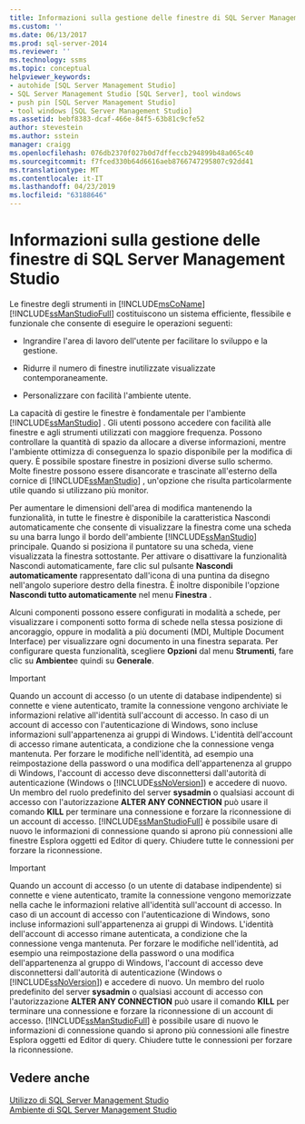 ```yaml
---
title: Informazioni sulla gestione delle finestre di SQL Server Management Studio | Microsoft Docs
ms.custom: ''
ms.date: 06/13/2017
ms.prod: sql-server-2014
ms.reviewer: ''
ms.technology: ssms
ms.topic: conceptual
helpviewer_keywords:
- autohide [SQL Server Management Studio]
- SQL Server Management Studio [SQL Server], tool windows
- push pin [SQL Server Management Studio]
- tool windows [SQL Server Management Studio]
ms.assetid: bebf8383-dcaf-466e-84f5-63b81c9cfe52
author: stevestein
ms.author: sstein
manager: craigg
ms.openlocfilehash: 076db2370f027b0d7dffeccb294899b48a065c40
ms.sourcegitcommit: f7fced330b64d6616aeb8766747295807c92dd41
ms.translationtype: MT
ms.contentlocale: it-IT
ms.lasthandoff: 04/23/2019
ms.locfileid: "63188646"
---
```

# <a name="understand-sql-server-management-studio-windows-management"></a>Informazioni sulla gestione delle finestre di SQL Server Management Studio
  Le finestre degli strumenti in [!INCLUDE[msCoName](../includes/msconame-md.md)] [!INCLUDE[ssManStudioFull](../includes/ssmanstudiofull-md.md)] costituiscono un sistema efficiente, flessibile e funzionale che consente di eseguire le operazioni seguenti:  
  
-   Ingrandire l'area di lavoro dell'utente per facilitare lo sviluppo e la gestione.  
  
-   Ridurre il numero di finestre inutilizzate visualizzate contemporaneamente.  
  
-   Personalizzare con facilità l'ambiente utente.  
  
 La capacità di gestire le finestre è fondamentale per l'ambiente [!INCLUDE[ssManStudio](../includes/ssmanstudio-md.md)] . Gli utenti possono accedere con facilità alle finestre e agli strumenti utilizzati con maggiore frequenza. Possono controllare la quantità di spazio da allocare a diverse informazioni, mentre l'ambiente ottimizza di conseguenza lo spazio disponibile per la modifica di query. È possibile spostare finestre in posizioni diverse sullo schermo. Molte finestre possono essere disancorate e trascinate all'esterno della cornice di [!INCLUDE[ssManStudio](../includes/ssmanstudio-md.md)] , un'opzione che risulta particolarmente utile quando si utilizzano più monitor.  
  
 Per aumentare le dimensioni dell'area di modifica mantenendo la funzionalità, in tutte le finestre è disponibile la caratteristica Nascondi automaticamente che consente di visualizzare la finestra come una scheda su una barra lungo il bordo dell'ambiente [!INCLUDE[ssManStudio](../includes/ssmanstudio-md.md)] principale. Quando si posiziona il puntatore su una scheda, viene visualizzata la finestra sottostante. Per attivare o disattivare la funzionalità Nascondi automaticamente, fare clic sul pulsante **Nascondi automaticamente** rappresentato dall'icona di una puntina da disegno nell'angolo superiore destro della finestra. È inoltre disponibile l'opzione **Nascondi tutto automaticamente** nel menu **Finestra** .  
  
 Alcuni componenti possono essere configurati in modalità a schede, per visualizzare i componenti sotto forma di schede nella stessa posizione di ancoraggio, oppure in modalità a più documenti (MDI, Multiple Document Interface) per visualizzare ogni documento in una finestra separata. Per configurare questa funzionalità, scegliere **Opzioni** dal menu **Strumenti**, fare clic su **Ambiente**e quindi su **Generale**.  
  
> [!IMPORTANT]  
>  Quando un account di accesso (o un utente di database indipendente) si connette e viene autenticato, tramite la connessione vengono archiviate le informazioni relative all'identità sull'account di accesso. In caso di un account di accesso con l'autenticazione di Windows, sono incluse informazioni sull'appartenenza ai gruppi di Windows. L'identità dell'account di accesso rimane autenticata, a condizione che la connessione venga mantenuta. Per forzare le modifiche nell'identità, ad esempio una reimpostazione della password o una modifica dell'appartenenza al gruppo di Windows, l'account di accesso deve disconnettersi dall'autorità di autenticazione (Windows o [!INCLUDE[ssNoVersion](../includes/ssnoversion-md.md)]) e accedere di nuovo. Un membro del ruolo predefinito del server **sysadmin** o qualsiasi account di accesso con l'autorizzazione **ALTER ANY CONNECTION** può usare il comando **KILL** per terminare una connessione e forzare la riconnessione di un account di accesso. [!INCLUDE[ssManStudioFull](../includes/ssmanstudiofull-md.md)] è possibile usare di nuovo le informazioni di connessione quando si aprono più connessioni alle finestre Esplora oggetti ed Editor di query. Chiudere tutte le connessioni per forzare la riconnessione.  
  
> [!IMPORTANT]  
>  Quando un account di accesso (o un utente di database indipendente) si connette e viene autenticato, tramite la connessione vengono memorizzate nella cache le informazioni relative all'identità sull'account di accesso. In caso di un account di accesso con l'autenticazione di Windows, sono incluse informazioni sull'appartenenza ai gruppi di Windows. L'identità dell'account di accesso rimane autenticata, a condizione che la connessione venga mantenuta. Per forzare le modifiche nell'identità, ad esempio una reimpostazione della password o una modifica dell'appartenenza al gruppo di Windows, l'account di accesso deve disconnettersi dall'autorità di autenticazione (Windows o [!INCLUDE[ssNoVersion](../includes/ssnoversion-md.md)]) e accedere di nuovo. Un membro del ruolo predefinito del server **sysadmin** o qualsiasi account di accesso con l'autorizzazione **ALTER ANY CONNECTION** può usare il comando **KILL** per terminare una connessione e forzare la riconnessione di un account di accesso. [!INCLUDE[ssManStudioFull](../includes/ssmanstudiofull-md.md)] è possibile usare di nuovo le informazioni di connessione quando si aprono più connessioni alle finestre Esplora oggetti ed Editor di query. Chiudere tutte le connessioni per forzare la riconnessione.  
  
## <a name="see-also"></a>Vedere anche  
 [Utilizzo di SQL Server Management Studio](../database-engine/use-sql-server-management-studio.md)   
 [Ambiente di SQL Server Management Studio](the-sql-server-management-studio-environment.md)  
  
  
